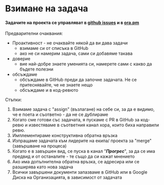 # Взимане на задача

#### Задачите на проекта се управляват в [github issues](https://github.com/podkrepi-bg/frontend/issues) и в [ora.pm](https://app.ora.pm/p/b4b29751703145d29a224c9e4653f0d5?v=0\&t=k)

Предварителни очаквания:

* Проактивност - не очаквайте някой да ви дава задачи
  * взимаме си от списъка в GitHub
  * ако не си намерим задача, сами си добавяме такава
* доверие
  * вие най-добре знаете уменията си, намерете сами с какво да бъдете полезни
* обсъждаме
  * обсъждаме в GitHub преди да започне задачата. Не се притеснявайте, че не знаете нещо
  * обсъждаме и в код-ревюто

Стъпки:

1. Взимаме задача с "assign" (възлагане) на себе си, за да е видимо, че е поета и съответно - да не се дублираме
2. Когато сме готови със задачата, я пускаме с PR в GitHub за код-ревю и известяваме в съответния канал хора, които биха направили ревю.
3. Имплементираме конструктивна обратна връзка
4. Изпращаме задачата към лидерите на екипа/ проекта за "merge" (завършване на процеса)
5. Когато е в завършен вид, се пуска в канал "_**Прогрес**_", за да се има предвид и от останалите - те също да си кажат мнението
6. Ако има допълнителна обратна връзка, се адресира или се разширява като нова задача
7. Всички завършени документи запазваме в GitHub или в Google Диска на Организацията, в зависимост от задачата

####
